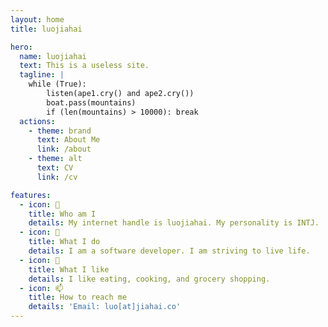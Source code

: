 ```yaml
---
layout: home
title: luojiahai

hero:
  name: luojiahai
  text: This is a useless site.
  tagline: |
    while (True):
        listen(ape1.cry() and ape2.cry())
        boat.pass(mountains)
        if (len(mountains) > 10000): break
  actions:
    - theme: brand
      text: About Me
      link: /about
    - theme: alt
      text: CV
      link: /cv

features:
  - icon: 🤔
    title: Who am I
    details: My internet handle is luojiahai. My personality is INTJ.
  - icon: 🔭
    title: What I do
    details: I am a software developer. I am striving to live life.
  - icon: 🌱
    title: What I like
    details: I like eating, cooking, and grocery shopping.
  - icon: 📫
    title: How to reach me
    details: 'Email: luo[at]jiahai.co'
---
```

